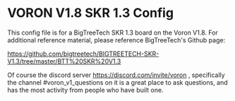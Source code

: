 # VORON V1.8 SKR 1.3 Config

This config file is for a BigTreeTech SKR 1.3 board on the Voron V1.8. For additional reference material, please reference BigTreeTech's Github page:

https://github.com/bigtreetech/BIGTREETECH-SKR-V1.3/tree/master/BTT%20SKR%20V1.3

Of course the discord server https://discord.com/invite/voron , specifically the channel #voron_v1_questions on it is a great place to ask questions, and has the most activity from people who have built one.

